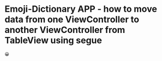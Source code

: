# Emoji-Dictionary APP - how to move data from one ViewController to another ViewController from TableView using segue

😀
